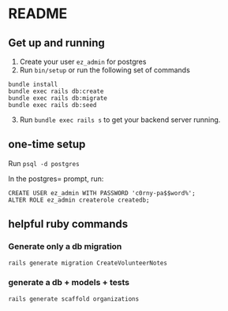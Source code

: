 # README

## Get up and running

1. Create your user `ez_admin` for postgres
2. Run `bin/setup` or run the following set of commands

```
bundle install
bundle exec rails db:create
bundle exec rails db:migrate
bundle exec rails db:seed
```

3. Run `bundle exec rails s` to get your backend server running.

## one-time setup

Run `psql -d postgres`

In the postgres= prompt, run:

```
CREATE USER ez_admin WITH PASSWORD 'c0rny-pa$$word%';
ALTER ROLE ez_admin createrole createdb;
```

## helpful ruby commands

### Generate only a db migration
`rails generate migration CreateVolunteerNotes`

### generate a db + models + tests
`rails generate scaffold organizations`
